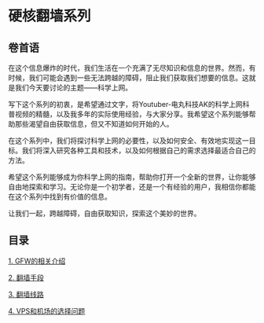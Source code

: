 # 硬核翻墙系列


## 卷首语
在这个信息爆炸的时代，我们生活在一个充满了无尽知识和信息的世界。然而，有时候，我们可能会遇到一些无法跨越的障碍，阻止我们获取我们想要的信息。这就是我们今天要讨论的主题——科学上网。  


写下这个系列的初衷，是希望通过文字，将Youtuber-电丸科技AK的科学上网科普视频的精髓，以及我多年的实际使用经验，与大家分享。我希望这个系列能够帮助那些渴望自由获取信息，但又不知道如何开始的人。  


在这个系列中，我们将探讨科学上网的必要性，以及如何安全、有效地实现这一目标。我们将深入研究各种工具和技术，以及如何根据自己的需求选择最适合自己的方法。  


希望这个系列能够成为你科学上网的指南，帮助你打开一个全新的世界，让你能够自由地探索和学习。无论你是一个初学者，还是一个有经验的用户，我相信你都能在这个系列中找到有价值的信息。  


让我们一起，跨越障碍，自由获取知识，探索这个美妙的世界。  


## 目录  
[1. GFW的相关介绍](https://github.com/kxswbj/Hardcore-over-the-wall/blob/main/1.%20GFW%E7%9A%84%E7%9B%B8%E5%85%B3%E4%BB%8B%E7%BB%8D.md)  


[2. 翻墙手段](https://github.com/kxswbj/Hardcore-over-the-wall/blob/main/2.%20%E7%BF%BB%E5%A2%99%E6%89%8B%E6%AE%B5.md)  


[3. 翻墙线路](https://github.com/kxswbj/Hardcore-over-the-wall/blob/main/3.%20%E7%BF%BB%E5%A2%99%E7%BA%BF%E8%B7%AF.md)  


[4. VPS和机场的选择问题](https://github.com/kxswbj/Hardcore-over-the-wall/blob/main/4.%20VPS%E5%92%8C%E6%9C%BA%E5%9C%BA%E7%9A%84%E9%80%89%E6%8B%A9%E9%97%AE%E9%A2%98.md)  

